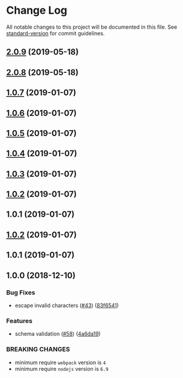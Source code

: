 # Change Log

All notable changes to this project will be documented in this file. See [standard-version](https://github.com/conventional-changelog/standard-version) for commit guidelines.

<a name="2.0.9"></a>
## [2.0.9](https://github.com/chenshuai2144/-storybook-addon-source/compare/v2.0.8...v2.0.9) (2019-05-18)



<a name="2.0.8"></a>
## [2.0.8](https://github.com/chenshuai2144/-storybook-addon-source/compare/v1.0.7...v2.0.8) (2019-05-18)



<a name="1.0.7"></a>
## [1.0.7](https://github.com/chenshuai2144/-storybook-addon-source/compare/v1.0.6...v1.0.7) (2019-01-07)



<a name="1.0.6"></a>
## [1.0.6](https://github.com/chenshuai2144/-storybook-addon-source/compare/v1.0.5...v1.0.6) (2019-01-07)



<a name="1.0.5"></a>
## [1.0.5](https://github.com/chenshuai2144/-storybook-addon-source/compare/v1.0.4...v1.0.5) (2019-01-07)



<a name="1.0.4"></a>
## [1.0.4](https://github.com/chenshuai2144/-storybook-addon-source/compare/v1.0.3...v1.0.4) (2019-01-07)



<a name="1.0.3"></a>
## [1.0.3](https://github.com/chenshuai2144/-storybook-addon-source/compare/v1.0.2...v1.0.3) (2019-01-07)



<a name="1.0.2"></a>
## [1.0.2](https://github.com/chenshuai2144/-storybook-addon-source/compare/v1.0.1...v1.0.2) (2019-01-07)



<a name="1.0.1"></a>
## 1.0.1 (2019-01-07)



<a name="1.0.2"></a>
## [1.0.2](https://github.com/webpack-contrib/raw-loader/compare/v1.0.1...v1.0.2) (2019-01-07)



<a name="1.0.1"></a>
## 1.0.1 (2019-01-07)



<a name="1.0.0"></a>
## 1.0.0 (2018-12-10)


### Bug Fixes

* escape invalid characters ([#43](https://github.com/webpack-contrib/raw-loader/issues/43)) ([83f6541](https://github.com/webpack-contrib/raw-loader/commit/83f6541))

### Features

* schema validation ([#58](https://github.com/webpack-contrib/raw-loader/issues/58)) ([4a6da19](https://github.com/webpack-contrib/raw-loader/commit/4a6da19))


### BREAKING CHANGES

* minimum require `webpack` version is `4`
* minimum require `nodejs` version is `6.9`